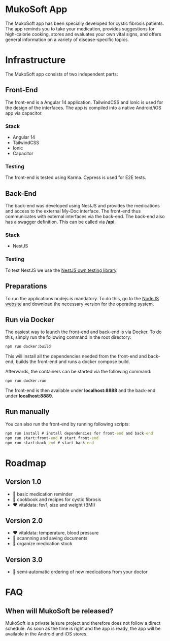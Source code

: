 # MukoSoft App

The MukoSoft app has been specially developed for cystic fibrosis patients. The app reminds you to take your medication, provides suggestions for high-calorie cooking, stores and evaluates your own vital signs, and offers general information on a variety of disease-specific topics.

# Infrastructure

The MukoSoft app consists of two independent parts:

## Front-End

The front-end is a Angular 14 application. TailwindCSS and Ionic is used for the design of the interfaces. The app is compiled into a native Android/iOS app via capacitor.

### Stack

* Angular 14
* TailwindCSS
* Ionic
* Capacitor

### Testing
The front-end is tested using Karma. Cypress is used for E2E tests.

## Back-End

The back-end was developed using NestJS and provides the medications and access to the external My-Doc interface. The front-end thus communicates with external interfaces via the back-end. The back-end also has a swagger definition. This can be called via **/api**.

### Stack
* NestJS

### Testing
To test NestJS we use the [NestJS own testing library](https://www.npmjs.com/package/@nestjs/testing).

## Preparations

To run the applications nodejs is mandatory. To do this, go to the [NodeJS website](https://nodejs.org/en/) and download the necessary version for the operating system.

## Run via Docker

The easiest way to launch the front-end and back-end is via Docker. To do this, simply run the following command in the root directory:

```bat
npm run docker:build
```

This will install all the dependencies needed from the front-end and back-end, builds the front-end and runs a docker compose build.

Afterwards, the containers can be started via the following command:

```bat
npm run docker:run
```

The front-end is then available under **localhost:8888** and the back-end under **localhost:8889**.

## Run manually

You can also run the front-end by running following scripts:
```bat
npm run install # install dependencies for front-end and back-end
npm run start:front-end # start front-end
npm run start:back-end # start back-end
```

# Roadmap

## Version 1.0
* 💊 basic medication reminder
* 🥕 cookbook and recipes for cystic fibrosis
* ❤️ vitaldata: fev1, size and weight (BMI)

## Version 2.0
* ❤️ vitaldata: temperature, blood pressure
* 📄 scannning and saving documents
* 💊 organize medication stock

## Version 3.0
* 💊 semi-automatic ordering of new medications from your doctor

# FAQ

## When will MukoSoft be released?

MukoSoft is a private leisure project and therefore does not follow a direct schedule. As soon as the time is right and the app is ready, the app will be available in the Android and iOS stores.
